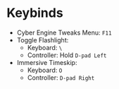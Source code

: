 # Keybinds

- Cyber Engine Tweaks Menu: `F11`
- Toggle Flashlight:
  - Keyboard: `\`
  - Controller: Hold `D-pad Left`
- Immersive Timeskip:
  - Keyboard: `O`
  - Controller: `D-pad Right`
